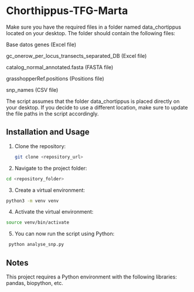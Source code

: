 # Chorthippus-TFG-Marta

Make sure you have the required files in a folder named data_chortippus located on your desktop. The folder should contain the following files:

Base datos genes (Excel file)

gc_onerow_per_locus_transects_separated_DB (Excel file)

catalog_normal_annotated.fasta (FASTA file)

grasshopperRef.positions (Positions file)

snp_names (CSV file)

The script assumes that the folder data_chortippus is placed directly on your desktop. If you decide to use a different location, make sure to update the file paths in the script accordingly.

## Installation and Usage

1. Clone the repository:

   ```bash
   git clone <repository_url>
   ```

2. Navigate to the project folder:

  ```bash
  cd <repository_folder>
  ```

3. Create a virtual environment:

  ```bash
  python3 -m venv venv
  ```

4. Activate the virtual environment:

  ```bash
  source venv/bin/activate
  ```

5. You can now run the script using Python:

 ```bash
  python analyse_snp.py
  ```

## Notes

This project requires a Python environment with the following libraries: pandas, biopython, etc.
